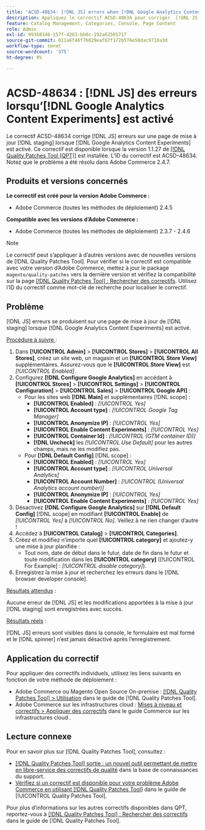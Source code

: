 ```yaml
---
title: 'ACSD-48634: [!DNL JS] errors when [!DNL Google Analytics Content Experiments] enabled'
description: Appliquez le correctif ACSD-48634 pour corriger  [!DNL JS]  erreurs sur une page  [!DNL staging]  mise à jour lorsque  [!DNL Google Analytics Content Experiments]  est activé.
feature: Catalog Management, Categories, Console, Page Content
role: Admin
exl-id: 99368346-157f-4283-bb8c-192a62501717
source-git-commit: 011a6f46f76029eaf67f172b576e58dac9710a3d
workflow-type: tm+mt
source-wordcount: '375'
ht-degree: 0%

---
```


# ACSD-48634 : [!DNL JS] des erreurs lorsqu’[!DNL Google Analytics Content Experiments] est activé

Le correctif ACSD-48634 corrige [!DNL JS] erreurs sur une page de mise à jour [!DNL staging] lorsque [!DNL Google Analytics Content Experiments] est activé. Ce correctif est disponible lorsque la version 1.1.27 de [[!DNL Quality Patches Tool (QPT)]](https://experienceleague.adobe.com/en/docs/commerce-operations/tools/quality-patches-tool/quality-patches-tool-to-self-serve-quality-patches) est installée. L’ID du correctif est ACSD-48634. Notez que le problème a été résolu dans Adobe Commerce 2.4.7.

## Produits et versions concernés

**Le correctif est créé pour la version Adobe Commerce :**

* Adobe Commerce (toutes les méthodes de déploiement) 2.4.5

**Compatible avec les versions d’Adobe Commerce :**

* Adobe Commerce (toutes les méthodes de déploiement) 2.3.7 - 2.4.6

>[!NOTE]
>
>Le correctif peut s’appliquer à d’autres versions avec de nouvelles versions de [!DNL Quality Patches Tool]. Pour vérifier si le correctif est compatible avec votre version d’Adobe Commerce, mettez à jour le package `magento/quality-patches` vers la dernière version et vérifiez la compatibilité sur la page [[!DNL Quality Patches Tool] : Rechercher des correctifs](https://experienceleague.adobe.com/tools/commerce-quality-patches/index.html). Utilisez l’ID du correctif comme mot-clé de recherche pour localiser le correctif.

## Problème

[!DNL JS] erreurs se produisent sur une page de mise à jour de [!DNL staging] lorsque [!DNL Google Analytics Content Experiments] est activé.

<u>Procédure à suivre </u> :

1. Dans **[!UICONTROL Admin]** > **[!UICONTROL Stores]** > **[!UICONTROL All Stores]**, créez un site web, un magasin et un **[!UICONTROL Store View]** supplémentaires. Assurez-vous que le **[!UICONTROL Store View]** est *[!UICONTROL Enabled]*.
1. Configurez **[!DNL Configure Google Analytics]** en accédant à **[!UICONTROL Stores]** > **[!UICONTROL Settings]** > **[!UICONTROL Configuration]** > **[!UICONTROL Sales]** > **[!UICONTROL Google API]** :
   * Pour les sites web **[!DNL Main]** et supplémentaires [!DNL scope] :
      * **[!UICONTROL Enabled]** : *[!UICONTROL Yes]*
      * **[!UICONTROL Account type]** : *[!UICONTROL Google Tag Manager]*
      * **[!UICONTROL Anonymize IP]** : *[!UICONTROL Yes]*
      * **[!UICONTROL Enable Content Experiments]** : *[!UICONTROL Yes]*
      * **[!UICONTROL Container Id]** : *[!UICONTROL (GTM container ID)]*
      * **[!DNL Uncheck]** les *[!UICONTROL Use Default]* pour les autres champs, mais ne les modifiez pas.
   * Pour **[!DNL Default Config]** [!DNL scope] :
      * **[!UICONTROL Enabled]** : *[!UICONTROL Yes]*
      * **[!UICONTROL Account type]** : *[!UICONTROL Universal Analytics]*
      * **[!UICONTROL Account Number]** : *[!UICONTROL (Universal Analytics account number)]*
      * **[!UICONTROL Anonymize IP]** : *[!UICONTROL Yes]*
      * **[!UICONTROL Enable Content Experiments]** : *[!UICONTROL Yes]*
1. Désactivez **[!DNL Configure Google Analytics]** sur **[!DNL Default Config]** [!DNL scope] en modifiant **[!UICONTROL Enable]** de *[!UICONTROL Yes]* à *[!UICONTROL No]*. Veillez à ne rien changer d’autre !
1. Accédez à **[!UICONTROL Catalog]** > **[!UICONTROL Categories]**.
1. Créez et modifiez n’importe quel **[!UICONTROL category]** et ajoutez-y une mise à jour planifiée :
   * Tout nom, date de début dans le futur, date de fin dans le futur et toute modification dans les **[!UICONTROL category]** ([!UICONTROL For Example] : *[!UICONTROL disable category]*).
1. Enregistrez la mise à jour et recherchez les erreurs dans le [!DNL browser developer console].

<u>Résultats attendus</u> :

Aucune erreur de [!DNL JS] et les modifications apportées à la mise à jour [!DNL staging] sont enregistrées avec succès.

<u>Résultats réels</u> :

[!DNL JS] erreurs sont visibles dans la console, le formulaire est mal formé et le [!DNL spinner] n’est jamais désactivé après l’enregistrement.

## Application du correctif

Pour appliquer des correctifs individuels, utilisez les liens suivants en fonction de votre méthode de déploiement :

* Adobe Commerce ou Magento Open Source On-premise : [[!DNL Quality Patches Tool] > Utilisation](/help/tools/quality-patches-tool/usage.md) dans le guide de [!DNL Quality Patches Tool].
* Adobe Commerce sur les infrastructures cloud : [Mises à niveau et correctifs > Appliquer des correctifs](https://experienceleague.adobe.com/docs/commerce-cloud-service/user-guide/develop/upgrade/apply-patches.html) dans le guide Commerce sur les infrastructures cloud .

## Lecture connexe

Pour en savoir plus sur [!DNL Quality Patches Tool], consultez :

* [[!DNL Quality Patches Tool] sortie : un nouvel outil permettant de mettre en libre-service des correctifs de qualité](https://experienceleague.adobe.com/en/docs/commerce-operations/tools/quality-patches-tool/quality-patches-tool-to-self-serve-quality-patches) dans la base de connaissances du support.
* [Vérifiez si un correctif est disponible pour votre problème Adobe Commerce en utilisant [!DNL Quality Patches Tool]](/help/tools/quality-patches-tool/patches-available-in-qpt/check-patch-for-magento-issue-with-magento-quality-patches.md) dans le guide de [!UICONTROL Quality Patches Tool].


Pour plus d’informations sur les autres correctifs disponibles dans QPT, reportez-vous à [[!DNL Quality Patches Tool] : Rechercher des correctifs](https://experienceleague.adobe.com/tools/commerce-quality-patches/index.html) dans le guide de [!DNL Quality Patches Tool].

